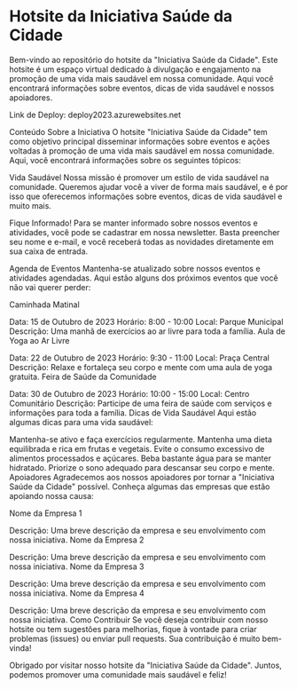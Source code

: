 # Hotsite da Iniciativa Saúde da Cidade
Bem-vindo ao repositório do hotsite da "Iniciativa Saúde da Cidade". Este hotsite é um espaço virtual dedicado à divulgação e engajamento na promoção de uma vida mais saudável em nossa comunidade. Aqui você encontrará informações sobre eventos, dicas de vida saudável e nossos apoiadores.

Link de Deploy: deploy2023.azurewebsites.net

Conteúdo
Sobre a Iniciativa
O hotsite "Iniciativa Saúde da Cidade" tem como objetivo principal disseminar informações sobre eventos e ações voltadas à promoção de uma vida mais saudável em nossa comunidade. Aqui, você encontrará informações sobre os seguintes tópicos:

Vida Saudável
Nossa missão é promover um estilo de vida saudável na comunidade. Queremos ajudar você a viver de forma mais saudável, e é por isso que oferecemos informações sobre eventos, dicas de vida saudável e muito mais.

Fique Informado!
Para se manter informado sobre nossos eventos e atividades, você pode se cadastrar em nossa newsletter. Basta preencher seu nome e e-mail, e você receberá todas as novidades diretamente em sua caixa de entrada.

Agenda de Eventos
Mantenha-se atualizado sobre nossos eventos e atividades agendadas. Aqui estão alguns dos próximos eventos que você não vai querer perder:

Caminhada Matinal

Data: 15 de Outubro de 2023
Horário: 8:00 - 10:00
Local: Parque Municipal
Descrição: Uma manhã de exercícios ao ar livre para toda a família.
Aula de Yoga ao Ar Livre

Data: 22 de Outubro de 2023
Horário: 9:30 - 11:00
Local: Praça Central
Descrição: Relaxe e fortaleça seu corpo e mente com uma aula de yoga gratuita.
Feira de Saúde da Comunidade

Data: 30 de Outubro de 2023
Horário: 10:00 - 15:00
Local: Centro Comunitário
Descrição: Participe de uma feira de saúde com serviços e informações para toda a família.
Dicas de Vida Saudável
Aqui estão algumas dicas para uma vida saudável:

Mantenha-se ativo e faça exercícios regularmente.
Mantenha uma dieta equilibrada e rica em frutas e vegetais.
Evite o consumo excessivo de alimentos processados e açúcares.
Beba bastante água para se manter hidratado.
Priorize o sono adequado para descansar seu corpo e mente.
Apoiadores
Agradecemos aos nossos apoiadores por tornar a "Iniciativa Saúde da Cidade" possível. Conheça algumas das empresas que estão apoiando nossa causa:

Nome da Empresa 1

Descrição: Uma breve descrição da empresa e seu envolvimento com nossa iniciativa.
Nome da Empresa 2

Descrição: Uma breve descrição da empresa e seu envolvimento com nossa iniciativa.
Nome da Empresa 3

Descrição: Uma breve descrição da empresa e seu envolvimento com nossa iniciativa.
Nome da Empresa 4

Descrição: Uma breve descrição da empresa e seu envolvimento com nossa iniciativa.
Como Contribuir
Se você deseja contribuir com nosso hotsite ou tem sugestões para melhorias, fique à vontade para criar problemas (issues) ou enviar pull requests. Sua contribuição é muito bem-vinda!

Obrigado por visitar nosso hotsite da "Iniciativa Saúde da Cidade". Juntos, podemos promover uma comunidade mais saudável e feliz!
